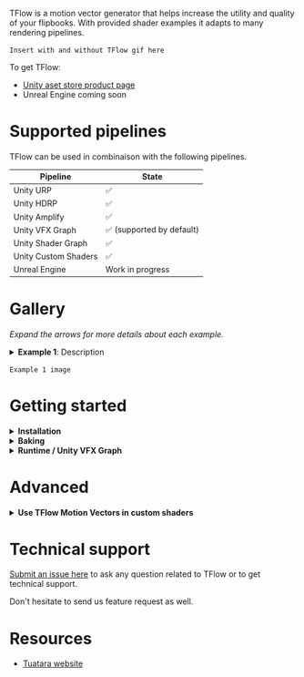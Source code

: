 TFlow is a motion vector generator that helps increase the utility and quality of your flipbooks. With provided shader examples it adapts to many rendering pipelines.

```
Insert with and without TFlow gif here
```

To get TFlow: 
- [Unity aset store product page](missing_link)
- Unreal Engine coming soon

# Supported pipelines

TFlow can be used in combinaison with the following pipelines.

| Pipeline            | State |
|-------              |-------|
| Unity URP           |  ✅  |
| Unity HDRP          |  ✅  |
| Unity Amplify       |  ✅  |
| Unity VFX Graph     |  ✅  (supported by default) |
| Unity Shader Graph  |  ✅   |
| Unity Custom Shaders  |  ✅   |
| Unreal Engine       |  Work in progress  |

# Gallery

*Expand the arrows for more details about each example.*

<details>
  <summary><strong>Example 1</strong>: Description</summary>
  Example details
</details>

```
Example 1 image
```

# Getting started

<details>
  <summary><strong>Installation</strong></summary>

- Download TFlow package for [Unity](missing_link)
- Import the package in a Unity project
- The tool can be opened from `Window > Tuatara > TFlow`
</details>
<details>
<summary><strong>Baking</strong></summary>

- Open the tool `Window > Tuatara > TFlow`
- Drop your flipbook in and fill in the size
- Check *Loop* if your sequence is supposed to loop

> 💡 The column and row count will be filled automatically if the size is included in the file name like "*COLUMSxROWS*".

![baking_01](img/unity_baking_01.jpg)

- Press *Bake* and *Save As*.

For more informations, check the *Advanced* chapter.
</details>
<details>
  <summary><strong>Runtime / Unity VFX Graph</strong></summary>
  Explain here 
</details>

# Advanced

<details>
  <summary><strong>Use TFlow Motion Vectors in custom shaders</strong></summary>
  WIP
</details>

# Technical support

[Submit an issue here](https://github.com/Tuatara-VFX/TFlow/issues) to ask any question related to TFlow or to get technical support. 

Don't hesitate to send us feature request as well.

# Resources

- [Tuatara website](https://tuataragames.com/)
